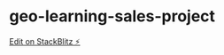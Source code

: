 # geo-learning-sales-project

[Edit on StackBlitz ⚡️](https://stackblitz.com/edit/angular-ivy-xpqmnk)